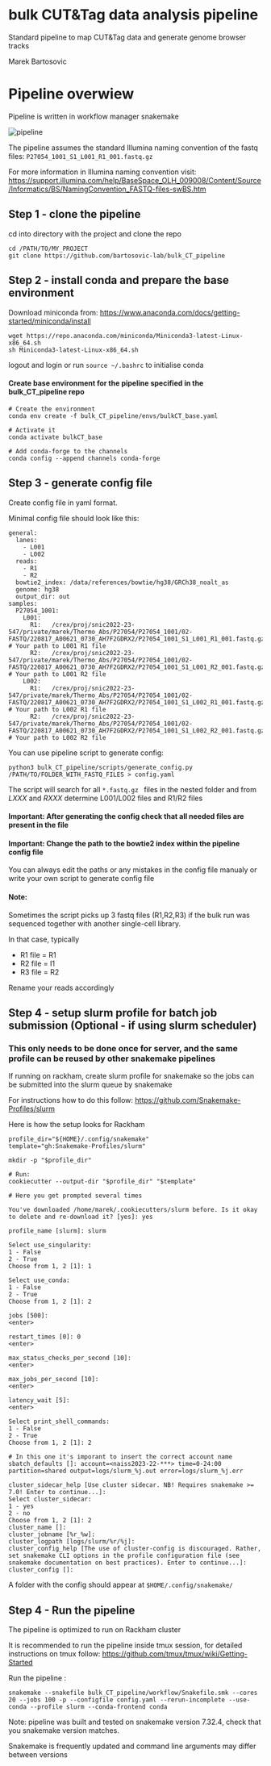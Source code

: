 # bulk CUT&Tag data analysis pipeline 
Standard pipeline to map CUT&amp;Tag data and generate genome browser tracks

Marek Bartosovic 

# Pipeline overwiew

Pipeline is written in workflow manager snakemake

![pipeline](img/pipeline.png)

The pipeline assumes the standard Illumina naming convention of the fastq files:
```P27054_1001_S1_L001_R1_001.fastq.gz```

For more information in Illumina naming convention visit:
https://support.illumina.com/help/BaseSpace_OLH_009008/Content/Source/Informatics/BS/NamingConvention_FASTQ-files-swBS.htm

## Step 1 - clone the pipeline 

cd into directory with the project and clone the repo

```
cd /PATH/TO/MY_PROJECT
git clone https://github.com/bartosovic-lab/bulk_CT_pipeline
```

## Step 2 - install conda and prepare the base environment

Download miniconda from:
https://www.anaconda.com/docs/getting-started/miniconda/install

```
wget https://repo.anaconda.com/miniconda/Miniconda3-latest-Linux-x86_64.sh
sh Miniconda3-latest-Linux-x86_64.sh
```

logout and login or run ```source ~/.bashrc``` to initialise conda

#### Create base environment for the pipeline specified in the bulk_CT_pipeline repo

```
# Create the environment
conda env create -f bulk_CT_pipeline/envs/bulkCT_base.yaml

# Activate it
conda activate bulkCT_base

# Add conda-forge to the channels
conda config --append channels conda-forge

```




## Step 3 - generate config file 

Create config file in yaml format.

Minimal config file should look like this:
```
general:
  lanes:
    - L001
    - L002
  reads:
    - R1
    - R2
  bowtie2_index: /data/references/bowtie/hg38/GRCh38_noalt_as
  genome: hg38
  output_dir: out
samples:
  P27054_1001:
    L001:
      R1:   /crex/proj/snic2022-23-547/private/marek/Thermo_Abs/P27054/P27054_1001/02-FASTQ/220817_A00621_0730_AH7F2GDRX2/P27054_1001_S1_L001_R1_001.fastq.gz   # Your path to L001 R1 file
      R2:   /crex/proj/snic2022-23-547/private/marek/Thermo_Abs/P27054/P27054_1001/02-FASTQ/220817_A00621_0730_AH7F2GDRX2/P27054_1001_S1_L001_R2_001.fastq.gz   # Your path to L001 R2 file
    L002:
      R1:   /crex/proj/snic2022-23-547/private/marek/Thermo_Abs/P27054/P27054_1001/02-FASTQ/220817_A00621_0730_AH7F2GDRX2/P27054_1001_S1_L002_R1_001.fastq.gz   # Your path to L002 R1 file
      R2:   /crex/proj/snic2022-23-547/private/marek/Thermo_Abs/P27054/P27054_1001/02-FASTQ/220817_A00621_0730_AH7F2GDRX2/P27054_1001_S1_L002_R2_001.fastq.gz   # Your path to L002 R2 file
```

You can use pipeline script to generate config:

```python3 bulk_CT_pipeline/scripts/generate_config.py /PATH/TO/FOLDER_WITH_FASTQ_FILES > config.yaml```

The script will search for all ```*.fastq.gz ``` files in the nested folder and from _LXXX_ and _RXXX_ determine L001/L002 files and  R1/R2 files 

#### Important:  After generating the config check that all needed files are present in the file
#### Important: Change the path to the bowtie2 index within the pipeline config file

You can always edit the paths or any mistakes in the config file manualy or write your own script to generate config file

#### Note: 

Sometimes the script picks up 3 fastq files (R1,R2,R3) if the bulk run was sequenced together with another single-cell library.

In that case, typically 
 - R1 file = R1
 - R2 file = I1
 - R3 file = R2

Rename your reads accordingly



## Step 4 - setup slurm profile for batch job submission (Optional - if using slurm scheduler)

### This only needs to be done once for server, and the same profile can be reused by other snakemake pipelines

If running on rackham, create slurm profile for snakemake so the jobs can be submitted into the slurm queue by snakemake

For instructions how to do this follow:
https://github.com/Snakemake-Profiles/slurm

Here is how the setup looks for Rackham
```
profile_dir="${HOME}/.config/snakemake"
template="gh:Snakemake-Profiles/slurm"

mkdir -p "$profile_dir"

# Run:
cookiecutter --output-dir "$profile_dir" "$template"

# Here you get prompted several times

You've downloaded /home/marek/.cookiecutters/slurm before. Is it okay to delete and re-download it? [yes]: yes

profile_name [slurm]: slurm

Select use_singularity:
1 - False
2 - True
Choose from 1, 2 [1]: 1

Select use_conda:
1 - False
2 - True
Choose from 1, 2 [1]: 2

jobs [500]:    
<enter>

restart_times [0]: 0
<enter>

max_status_checks_per_second [10]: 
<enter>

max_jobs_per_second [10]: 
<enter>

latency_wait [5]: 
<enter>

Select print_shell_commands:
1 - False
2 - True
Choose from 1, 2 [1]: 2

# In this one it's imporant to insert the correct account name
sbatch_defaults []: account=<naiss2023-22-***> time=0-24:00 partition=shared output=logs/slurm_%j.out error=logs/slurm_%j.err

cluster_sidecar_help [Use cluster sidecar. NB! Requires snakemake >= 7.0! Enter to continue...]: 
Select cluster_sidecar:
1 - yes
2 - no
Choose from 1, 2 [1]: 2
cluster_name []:        
cluster_jobname [%r_%w]: 
cluster_logpath [logs/slurm/%r/%j]: 
cluster_config_help [The use of cluster-config is discouraged. Rather, set snakemake CLI options in the profile configuration file (see snakemake documentation on best practices). Enter to continue...]: 
cluster_config []:
```
A folder with the config should appear at 
```$HOME/.config/snakemake/```

## Step 4 - Run the pipeline 
The pipeline is optimized to run on Rackham cluster

It is recommended to run the pipeline inside tmux session, for detailed instructions on tmux follow:
https://github.com/tmux/tmux/wiki/Getting-Started


Run the pipeline :

```snakemake --snakefile bulk_CT_pipeline/workflow/Snakefile.smk --cores 20 --jobs 100 -p --configfile config.yaml --rerun-incomplete --use-conda --profile slurm --conda-frontend conda ```

Note: pipeline was built and tested on snakemake version 7.32.4, check that you snakemake version matches.

Snakemake is frequently updated and command line arguments may differ between versions